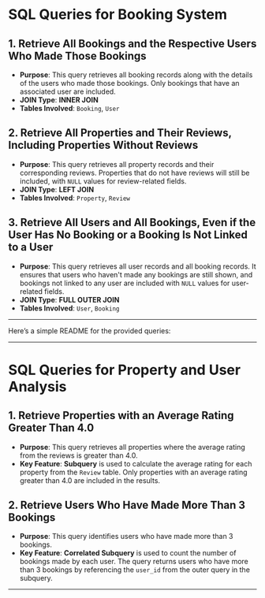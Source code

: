 # SQL Queries for Booking System

## 1. Retrieve All Bookings and the Respective Users Who Made Those Bookings

- **Purpose**: This query retrieves all booking records along with the details of the users who made those bookings. Only bookings that have an associated user are included.
- **JOIN Type**: **INNER JOIN**
- **Tables Involved**: `Booking`, `User`

## 2. Retrieve All Properties and Their Reviews, Including Properties Without Reviews

- **Purpose**: This query retrieves all property records and their corresponding reviews. Properties that do not have reviews will still be included, with `NULL` values for review-related fields.
- **JOIN Type**: **LEFT JOIN**
- **Tables Involved**: `Property`, `Review`

## 3. Retrieve All Users and All Bookings, Even if the User Has No Booking or a Booking Is Not Linked to a User

- **Purpose**: This query retrieves all user records and all booking records. It ensures that users who haven't made any bookings are still shown, and bookings not linked to any user are included with `NULL` values for user-related fields.
- **JOIN Type**: **FULL OUTER JOIN**
- **Tables Involved**: `User`, `Booking`

---

Here’s a simple README for the provided queries:

---

# SQL Queries for Property and User Analysis

## 1. Retrieve Properties with an Average Rating Greater Than 4.0

- **Purpose**: This query retrieves all properties where the average rating from the reviews is greater than 4.0.
- **Key Feature**: **Subquery** is used to calculate the average rating for each property from the `Review` table. Only properties with an average rating greater than 4.0 are included in the results.

## 2. Retrieve Users Who Have Made More Than 3 Bookings

- **Purpose**: This query identifies users who have made more than 3 bookings.
- **Key Feature**: **Correlated Subquery** is used to count the number of bookings made by each user. The query returns users who have more than 3 bookings by referencing the `user_id` from the outer query in the subquery.

---
